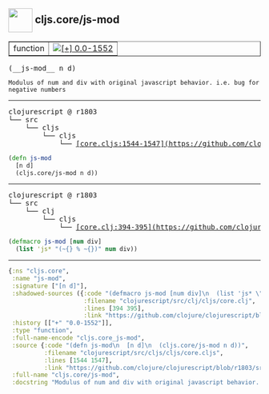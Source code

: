 ## <img width="48px" valign="middle" src="http://i.imgur.com/Hi20huC.png"> cljs.core/js-mod

 <table border="1">
<tr>
<td>function</td>
<td><a href="https://github.com/cljsinfo/api-refs/tree/0.0-1552"><img valign="middle" alt="[+] 0.0-1552" src="https://img.shields.io/badge/+-0.0--1552-lightgrey.svg"></a> </td>
</tr>
</table>

 <samp>
(__js-mod__ n d)<br>
</samp>

```
Modulus of num and div with original javascript behavior. i.e. bug for negative numbers
```

---

 <pre>
clojurescript @ r1803
└── src
    └── cljs
        └── cljs
            └── <ins>[core.cljs:1544-1547](https://github.com/clojure/clojurescript/blob/r1803/src/cljs/cljs/core.cljs#L1544-L1547)</ins>
</pre>

```clj
(defn js-mod
  [n d]
  (cljs.core/js-mod n d))
```


---

 <pre>
clojurescript @ r1803
└── src
    └── clj
        └── cljs
            └── <ins>[core.clj:394-395](https://github.com/clojure/clojurescript/blob/r1803/src/clj/cljs/core.clj#L394-L395)</ins>
</pre>

```clj
(defmacro js-mod [num div]
  (list 'js* "(~{} % ~{})" num div))
```

---

```clj
{:ns "cljs.core",
 :name "js-mod",
 :signature ["[n d]"],
 :shadowed-sources ({:code "(defmacro js-mod [num div]\n  (list 'js* \"(~{} % ~{})\" num div))",
                     :filename "clojurescript/src/clj/cljs/core.clj",
                     :lines [394 395],
                     :link "https://github.com/clojure/clojurescript/blob/r1803/src/clj/cljs/core.clj#L394-L395"}),
 :history [["+" "0.0-1552"]],
 :type "function",
 :full-name-encode "cljs.core_js-mod",
 :source {:code "(defn js-mod\n  [n d]\n  (cljs.core/js-mod n d))",
          :filename "clojurescript/src/cljs/cljs/core.cljs",
          :lines [1544 1547],
          :link "https://github.com/clojure/clojurescript/blob/r1803/src/cljs/cljs/core.cljs#L1544-L1547"},
 :full-name "cljs.core/js-mod",
 :docstring "Modulus of num and div with original javascript behavior. i.e. bug for negative numbers"}

```
